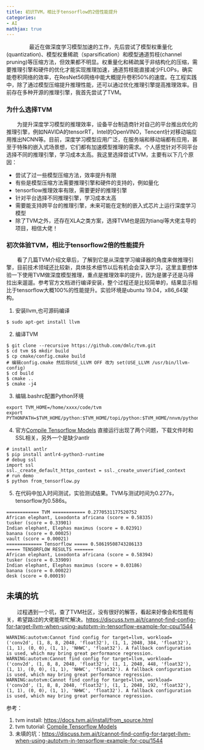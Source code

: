 ```yaml
---
title: 初识TVM，相比于tensorflow的2倍性能提升
categories:
- AI
mathjax: true
---
```


　　
　　最近在做深度学习模型加速的工作，先后尝试了模型权重量化(quantization)、模型权重稀疏（sparsification）和模型通道剪枝(channel pruning)等压缩方法，但效果都不明显。权重量化和稀疏属于非结构化的压缩，需要推理引擎和硬件的优化才能实现推理加速，通道剪枝能直接减少FLOPs，确实能卷积网络的效率，在ResNet56网络中能大概提升卷积50%的速度。在工程实践中，除了通过模型压缩提升推理性能，还可以通过优化推理引擎提高推理效率。目前存在多种开源的推理引擎，我首先尝试了TVM。


### 为什么选择TVM
　　为提升深度学习模型的推理效率，设备平台制造商针对自己的平台推出优化的推理引擎，例如NAVIDA的tensorRT，Intel的OpenVINO，Tencent针对移动端应用推出NCNN等。目前，深度学习模型应用广泛，在服务端和移动端都有应用，甚至于特殊的嵌入式场景想，它们都有加速模型推理的需求。个人感觉针对不同平台选择不同的推理引擎，学习成本太高。我这里选择尝试TVM，主要有以下几个原因：
- 尝试了过一些模型压缩方法，效率提升有限
- 有些是模型压缩方法需要推理引擎和硬件的支持的，例如量化
- tensorflow推理效率有限，需要更好的推理引擎
- 针对平台选择不同推理引擎，学习成本太高
- 需要能支持跨平台的推理引擎，未来可能在定制的嵌入式芯片上运行深度学习模型
- 除了TVM之外，还存在XLA之类方案，选择TVM也是因为tianqi等大佬主导的项目，相信大佬！


### 初次体验TVM，相比于tensorflow2倍的性能提升
　　看了几篇TVM介绍文章后，了解到它是从深度学习编译器的角度来做推理引擎，目前技术领域还比较新，具体技术细节以后有机会会深入学习，这里主要想体验一下使用TVM做深度模型推理，重点是推理效率的提升，因为是骡子还是马得拉出来遛遛。参考官方文档进行编译安装，整个过程还是比较简单的，结果显示相比于tensorflow大概100%的性能提升。实验环境是ubuntu 19.04，x86_64架构。
1. 安装llvm,也可源码编译
```
$ sudo apt-get install llvm
```
2. 编译TVM
```
$ git clone --recursive https://github.com/dmlc/tvm.git
$ cd tvm $$ mkdir build
$ cp cmake/config.cmake build
# 编辑config.cmake 然后将USE_LLVM OFF 改为 set(USE_LLVM /usr/bin/llvm-config)
$ cd build
$ cmake ..
$ cmake -j4
```
3. 编辑.bashrc配置Python环境
```
export TVM_HOME=/home/xxxx/code/tvm
export PYTHONPATH=$TVM_HOME/python:$TVM_HOME/topi/python:$TVM_HOME/nnvm/python
```
4. 官方[Compile Tensorflow Models](https://docs.tvm.ai/tutorials/frontend/from_tensorflow.html#sphx-glr-tutorials-frontend-from-tensorflow-py)
直接运行出现了两个问题，下载文件时和SSL相关，另外一个是缺少antlr
```
# install antlr
$ pip install antlr4-python3-runtime
# debug ssl
import ssl
ssl._create_default_https_context = ssl._create_unverified_context
# run demo
$ python from_tensorflow.py
```
5. 在代码中加入时间测试，实验测试结果。TVM与测试时间为0.277s，tensorflow为0.586s。
```
============ TVM ============ 0.2770531177520752
African elephant, Loxodonta africana (score = 0.58335)
tusker (score = 0.33901)
Indian elephant, Elephas maximus (score = 0.02391)
banana (score = 0.00025)
vault (score = 0.00021)
============= Tensorflow ===== 0.58619508743286133
===== TENSORFLOW RESULTS =======
African elephant, Loxodonta africana (score = 0.58394)
tusker (score = 0.33909)
Indian elephant, Elephas maximus (score = 0.03186)
banana (score = 0.00022)
desk (score = 0.00019)

```

## 未填的坑
　　过程遇到一个坑，查了TVM社区，没有很好的解答，看起来好像会和性能有关，希望路过的大佬能帮忙解决。https://discuss.tvm.ai/t/cannot-find-config-for-target-llvm-when-using-autotvm-in-tensorflow-example-for-cpu/1544
```
WARNING:autotvm:Cannot find config for target=llvm, workload=('conv2d', (1, 8, 8, 2048, 'float32'), (1, 1, 2048, 384, 'float32'), (1, 1), (0, 0), (1, 1), 'NHWC', 'float32'). A fallback configuration is used, which may bring great performance regression.
WARNING:autotvm:Cannot find config for target=llvm, workload=('conv2d', (1, 8, 8, 2048, 'float32'), (1, 1, 2048, 448, 'float32'), (1, 1), (0, 0), (1, 1), 'NHWC', 'float32'). A fallback configuration is used, which may bring great performance regression.
WARNING:autotvm:Cannot find config for target=llvm, workload=('conv2d', (1, 8, 8, 2048, 'float32'), (1, 1, 2048, 192, 'float32'), (1, 1), (0, 0), (1, 1), 'NHWC', 'float32'). A fallback configuration is used, which may bring great performance regression.

```

参考：
1. tvm install: https://docs.tvm.ai/install/from_source.html
2. tvm tutorial: [Compile Tensorflow Models](https://docs.tvm.ai/tutorials/frontend/from_tensorflow.html#sphx-glr-tutorials-frontend-from-tensorflow-py)
3. 未填的坑：https://discuss.tvm.ai/t/cannot-find-config-for-target-llvm-when-using-autotvm-in-tensorflow-example-for-cpu/1544